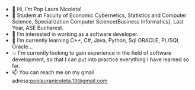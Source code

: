 - 👋 Hi, I’m Pop Laura Nicoleta!
- 🤖 Student at Faculty of Economic Cybernetics, Statistics and Computer Science, 
Specialization Computer Science(Business Informatics), Last Year, ASE Bucharest.
- 👀 I’m interested in working as a software developer.
- 🌱 I’m currently learning C++, C#, Java, Python, Sql ORACLE, PL/SQL Oracle...
- 💥 I'm currently looking to gain experience in the field of software development, so that I can put into practice everything I have learned so far. 
- 📫 You can reach me on my gmail adress:poplauranicoleta.13@gmail.com


<!---
lauranicoleta/lauranicoleta is a ✨ special ✨ repository because its `README.md` (this file) appears on your GitHub profile.
You can click the Preview link to take a look at your changes.
--->
